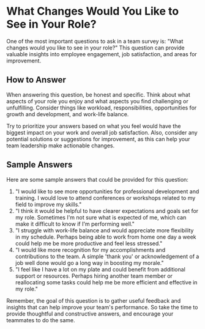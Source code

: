 # What Changes Would You Like to See in Your Role?

One of the most important questions to ask in a team survey is: "What changes would you like to see in your role?" This question can provide valuable insights into employee engagement, job satisfaction, and areas for improvement.

## How to Answer

When answering this question, be honest and specific. Think about what aspects of your role you enjoy and what aspects you find challenging or unfulfilling. Consider things like workload, responsibilities, opportunities for growth and development, and work-life balance. 

Try to prioritize your answers based on what you feel would have the biggest impact on your work and overall job satisfaction. Also, consider any potential solutions or suggestions for improvement, as this can help your team leadership make actionable changes.

## Sample Answers

Here are some sample answers that could be provided for this question:

1. "I would like to see more opportunities for professional development and training. I would love to attend conferences or workshops related to my field to improve my skills."
2. "I think it would be helpful to have clearer expectations and goals set for my role. Sometimes I'm not sure what is expected of me, which can make it difficult to know if I'm performing well."
3. "I struggle with work-life balance and would appreciate more flexibility in my schedule. Perhaps being able to work from home one day a week could help me be more productive and feel less stressed."
4. "I would like more recognition for my accomplishments and contributions to the team. A simple 'thank you' or acknowledgement of a job well done would go a long way in boosting my morale."
5. "I feel like I have a lot on my plate and could benefit from additional support or resources. Perhaps hiring another team member or reallocating some tasks could help me be more efficient and effective in my role."

Remember, the goal of this question is to gather useful feedback and insights that can help improve your team's performance. So take the time to provide thoughtful and constructive answers, and encourage your teammates to do the same.
